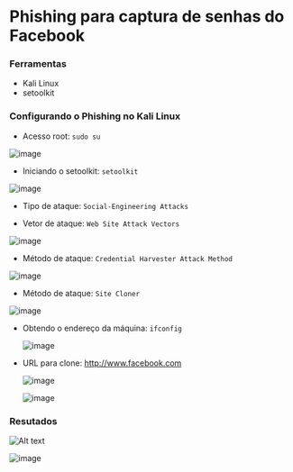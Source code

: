 # Phishing para captura de senhas do Facebook

### Ferramentas

- Kali Linux
- setoolkit

### Configurando o Phishing no Kali Linux

- Acesso root: ``` sudo su ```
  
![image](https://github.com/Dxseee/cibersecurity-desafio-phishing/assets/79729549/df079a89-4639-49f0-b43f-37e8c1960008)

- Iniciando o setoolkit: ``` setoolkit ```

![image](https://github.com/Dxseee/cibersecurity-desafio-phishing/assets/79729549/3c641910-5184-4aa3-a128-55d312cabbaa)

- Tipo de ataque: ``` Social-Engineering Attacks ```
  
- Vetor de ataque: ``` Web Site Attack Vectors ```

 ![image](https://github.com/Dxseee/cibersecurity-desafio-phishing/assets/79729549/0479ed33-9154-4ec0-873b-e13722bc21e2)

- Método de ataque: ```Credential Harvester Attack Method ```

![image](https://github.com/Dxseee/cibersecurity-desafio-phishing/assets/79729549/72998d18-8d33-4a68-b48e-6dd33dbea3b8)

  
- Método de ataque: ``` Site Cloner ```

![image](https://github.com/Dxseee/cibersecurity-desafio-phishing/assets/79729549/1462d902-68aa-4f6c-a06c-7709878e6034)

  
- Obtendo o endereço da máquina: ``` ifconfig ```

  ![image](https://github.com/Dxseee/cibersecurity-desafio-phishing/assets/79729549/7e9f6078-ed72-4450-91d2-9efe7643afc9)

- URL para clone: http://www.facebook.com

  ![image](https://github.com/Dxseee/cibersecurity-desafio-phishing/assets/79729549/c96bf703-a699-41a1-a3b5-1542cd871218)

  ![image](https://github.com/Dxseee/cibersecurity-desafio-phishing/assets/79729549/3a934f7b-b711-4ca6-a722-d80ff2137d1b)

### Resutados

![Alt text](./passwd.png "Optional title")


![image](https://github.com/Dxseee/cibersecurity-desafio-phishing/assets/79729549/bf5929a7-92c2-40c8-afd3-beedd6a1017c)


